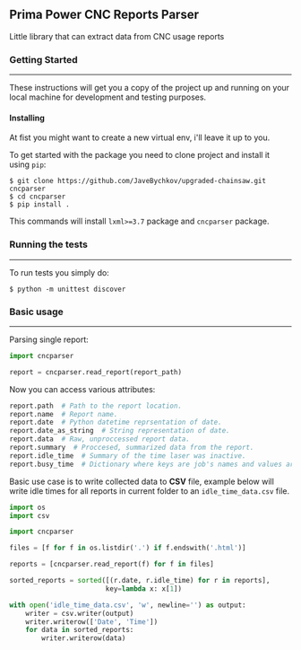 ## Prima Power CNC Reports Parser
Little library that can extract data from CNC usage reports
### Getting Started
---
These instructions will get you a copy of the project up and running on your local machine for development and testing purposes.
#### Installing
At fist you might want to create a new virtual env, i'll leave it up to you.

To get started with the package you need to clone project and install it using `pip`:

```
$ git clone https://github.com/JaveBychkov/upgraded-chainsaw.git cncparser
$ cd cncparser
$ pip install .
```
This commands will install `lxml>=3.7` package and `cncparser` package. 

### Running the tests
---
To run tests you simply do:
```
$ python -m unittest discover
```
### Basic usage
---

Parsing single report:
```python
import cncparser

report = cncparser.read_report(report_path)
```
Now you can access various attributes:
```python
report.path  # Path to the report location.
report.name  # Report name.
report.date  # Python datetime reprsentation of date.
report.date_as_string  # String representation of date.
report.data  # Raw, unproccessed report data.
report.summary  # Proccesed, summarized data from the report.
report.idle_time  # Summary of the time laser was inactive.
report.busy_time  # Dictionary where keys are job's names and values are time jobs were in work.
```
Basic use case is to write collected data to **CSV** file, example below will write  idle times for all reports in current folder to an `idle_time_data.csv` file.
```python
import os
import csv

import cncparser

files = [f for f in os.listdir('.') if f.endswith('.html')]

reports = [cncparser.read_report(f) for f in files]

sorted_reports = sorted([(r.date, r.idle_time) for r in reports],
                        key=lambda x: x[1])

with open('idle_time_data.csv', 'w', newline='') as output:
    writer = csv.writer(output)
    writer.writerow(['Date', 'Time'])
    for data in sorted_reports:
        writer.writerow(data)
```






